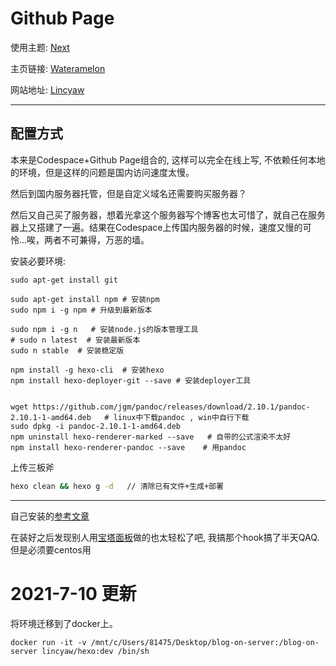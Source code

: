 # Github Page
使用主题: [Next](https://github.com/theme-next/hexo-theme-next)

主页链接: [Wateramelon](https://Lincyaw.github.io)

网站地址: [Lincyaw](www.lincyaw.xyz)



---

## 配置方式

本来是Codespace+Github Page组合的, 这样可以完全在线上写, 不依赖任何本地的环境，但是这样的问题是国内访问速度太慢。

然后到国内服务器托管，但是自定义域名还需要购买服务器？

然后又自己买了服务器，想着光拿这个服务器写个博客也太可惜了，就自己在服务器上又搭建了一遍。结果在Codespace上传国内服务器的时候，速度又慢的可怜...唉，两者不可兼得，万恶的墙。



安装必要环境: 

```shell
sudo apt-get install git

sudo apt-get install npm # 安装npm
sudo npm i -g npm # 升级到最新版本

sudo npm i -g n   # 安装node.js的版本管理工具
# sudo n latest  # 安装最新版本
sudo n stable  # 安装稳定版

npm install -g hexo-cli  # 安装hexo
npm install hexo-deployer-git --save # 安装deployer工具


wget https://github.com/jgm/pandoc/releases/download/2.10.1/pandoc-2.10.1-1-amd64.deb   # linux中下载pandoc , win中自行下载
sudo dpkg -i pandoc-2.10.1-1-amd64.deb
npm uninstall hexo-renderer-marked --save   # 自带的公式渲染不太好
npm install hexo-renderer-pandoc --save    # 用pandoc
```

上传三板斧

```sh
hexo clean && hexo g -d   // 清除已有文件+生成+部署
```

---

自己安装的[参考文章](https://zhuanlan.zhihu.com/p/120743882)

在装好之后发现别人用[宝塔面板](https://cloud.tencent.com/developer/article/1662792)做的也太轻松了吧, 我搞那个hook搞了半天QAQ. 但是必须要centos用





# 2021-7-10 更新

将环境迁移到了docker上。

```
docker run -it -v /mnt/c/Users/81475/Desktop/blog-on-server:/blog-on-server lincyaw/hexo:dev /bin/sh
```

